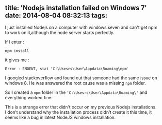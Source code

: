 title: 'Nodejs installation failed on Windows 7'
date: 2014-08-04 08:32:13
tags:
---

I just installed Nodejs on a computer with windows seven and can't get npm to work on it,although the node server starts perfectly.

If I enter : 

`npm install` 

it gives me :

    Error : ENOENT, stat 'C:\Usesrs\User\Appdata\Roaming\npm'

I googled stackoverflow and found out that someone had the same issue on windows 8. He was answered the root cause was a missing `npm` folder.  

So I created a `npm` folder in the `'C:\Usesrs\User\Appdata\Roaming\'` and everything worked fine.

This is a strange error that didn't occur on my previous Nodejs installations. I don't understand why the installation process didn't create it this time, it seems like a bug in latest NodeJS windows installation.

